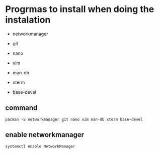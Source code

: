 # Progrmas to install when doing the instalation

- networkmanager

- git

- nano

- vim

- man-db

- xterm

- base-devel

## command

```
pacman -S networkmanager git nano vim man-db xterm base-devel
```

## enable networkmanager

```
systemctl enable NetworkManager
```